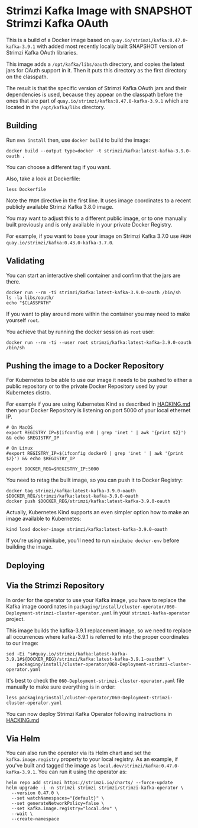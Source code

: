 Strimzi Kafka Image with SNAPSHOT Strimzi Kafka OAuth
=====================================================

This is a build of a Docker image based on `quay.io/strimzi/kafka:0.47.0-kafka-3.9.1` with added most recently locally built SNAPSHOT version of Strimzi Kafka OAuth libraries.

This image adds a `/opt/kafka/libs/oauth` directory, and copies the latest jars for OAuth support in it.
Then it puts this directory as the first directory on the classpath.

The result is that the specific version of Strimzi Kafka OAuth jars and their dependencies is used, because they appear on the classpath before the ones that are part of `quay.io/strimzi/kafka:0.47.0-kafka-3.9.1` which are located in the `/opt/kafka/libs` directory.


Building
--------

Run `mvn install` then, use `docker build` to build the image:

    docker build --output type=docker -t strimzi/kafka:latest-kafka-3.9.0-oauth .

You can choose a different tag if you want.

Also, take a look at Dockerfile:

    less Dockerfile
    
Note the `FROM` directive in the first line. It uses image coordinates to a recent publicly available Strimzi Kafka 3.8.0 image.

You may want to adjust this to a different public image, or to one manually built previously and is only available in your private Docker Registry.

For example, if you want to base your image on Strimzi Kafka 3.7.0 use `FROM quay.io/strimzi/kafka:0.43.0-kafka-3.7.0`.


Validating
----------

You can start an interactive shell container and confirm that the jars are there.

    docker run --rm -ti strimzi/kafka:latest-kafka-3.9.0-oauth /bin/sh
    ls -la libs/oauth/
    echo "$CLASSPATH"
    
If you want to play around more within the container you may need to make yourself `root`.

You achieve that by running the docker session as `root` user:

    docker run --rm -ti --user root strimzi/kafka:latest-kafka-3.9.0-oauth /bin/sh



Pushing the image to a Docker Repository
--------------------------------------

For Kubernetes to be able to use our image it needs to be pushed to either a public repository or to the private Docker Repository used by your Kubernetes distro.

For example if you are using Kubernetes Kind as described in [HACKING.md](../../../HACKING.md) then your Docker Repository is listening on port 5000 of your local ethernet IP.

    # On MacOS
    export REGISTRY_IP=$(ifconfig en0 | grep 'inet ' | awk '{print $2}') && echo $REGISTRY_IP 

    # On Linux
    #export REGISTRY_IP=$(ifconfig docker0 | grep 'inet ' | awk '{print $2}') && echo $REGISTRY_IP 

    export DOCKER_REG=$REGISTRY_IP:5000
    
You need to retag the built image, so you can push it to Docker Registry:

    docker tag strimzi/kafka:latest-kafka-3.9.0-oauth $DOCKER_REG/strimzi/kafka:latest-kafka-3.9.0-oauth
    docker push $DOCKER_REG/strimzi/kafka:latest-kafka-3.9.0-oauth

Actually, Kubernetes Kind supports an even simpler option how to make an image available to Kubernetes:

    kind load docker-image strimzi/kafka:latest-kafka-3.9.0-oauth 
    
If you're using minikube, you'll need to run `minikube docker-env` before building the image.

Deploying
---------

## Via the Strimzi Repository

In order for the operator to use your Kafka image, you have to replace the Kafka image coordinates in `packaging/install/cluster-operator/060-Deployment-strimzi-cluster-operator.yaml` in your `strimzi-kafka-operator` project.

This image builds the kafka-3.9.1 replacement image, so we need to replace all occurrences where kafka-3.9.1 is referred to into the proper coordinates to our image:

    sed -Ei "s#quay.io/strimzi/kafka:latest-kafka-3.9.1#${DOCKER_REG}/strimzi/kafka:latest-kafka-3.9.1-oauth#" \
        packaging/install/cluster-operator/060-Deployment-strimzi-cluster-operator.yaml


It's best to check the `060-Deployment-strimzi-cluster-operator.yaml` file manually to make sure everything is in order:

    less packaging/install/cluster-operator/060-Deployment-strimzi-cluster-operator.yaml


You can now deploy Strimzi Kafka Operator following instructions in [HACKING.md](../../../HACKING.md)

## Via Helm

You can also run the operator via its Helm chart and set the `kafka.image.registry` property to your local registry. As an example, if you've built and tagged the image as `local.dev/strimzi/kafka:0.47.0-kafka-3.9.1`. You can run it using the operator as:

    helm repo add strimzi https://strimzi.io/charts/ --force-update
    helm upgrade -i -n strimzi strimzi strimzi/strimzi-kafka-operator \
      --version 0.47.0 \
      --set watchNamespaces="{default}" \
      --set generateNetworkPolicy=false \
      --set kafka.image.registry="local.dev" \
      --wait \
      --create-namespace